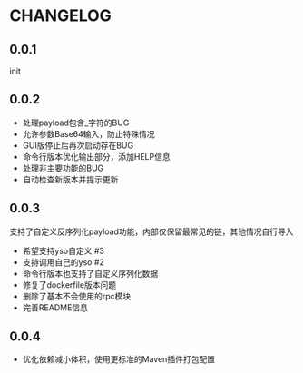 # CHANGELOG

## 0.0.1 

init

## 0.0.2

- 处理payload包含_字符的BUG
- 允许参数Base64输入，防止特殊情况
- GUI版停止后再次启动存在BUG
- 命令行版本优化输出部分，添加HELP信息
- 处理非主要功能的BUG
- 自动检查新版本并提示更新

## 0.0.3

支持了自定义反序列化payload功能，内部仅保留最常见的链，其他情况自行导入

- 希望支持yso自定义 #3
- 支持调用自己的yso #2
- 命令行版本也支持了自定义序列化数据
- 修复了dockerfile版本问题
- 删除了基本不会使用的rpc模块
- 完善README信息

## 0.0.4

- 优化依赖减小体积，使用更标准的Maven插件打包配置